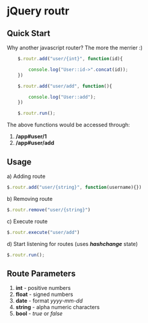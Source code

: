 jQuery routr
============

## Quick Start

Why another javascript router? The more the merrier :)

```js
	$.routr.add("user/{int}", function(id){

		console.log("User::id->".concat(id));
	})

	$.routr.add("user/add", function(){

		console.log("User::add");
	})

	$.routr.run();
```

The above functions would be accessed through:

1. **/app#user/1**
2. **/app#user/add**

## Usage

a) Adding route
```js
$.routr.add("user/{string}", function(username){})
```
b) Removing route
```js
$.routr.remove("user/{string}")
```
c) Execute route
```js
$.routr.execute("user/add")
```
d) Start listening for routes (uses ***hashchange*** state)
```js
$.routr.run();
```

## Route Parameters

1. **int** - positive numbers
2. **float** - signed numbers
3. **date** - format *yyyy-mm-dd*
4. **string** - alpha numeric characters
5. **bool** - *true* or *false*